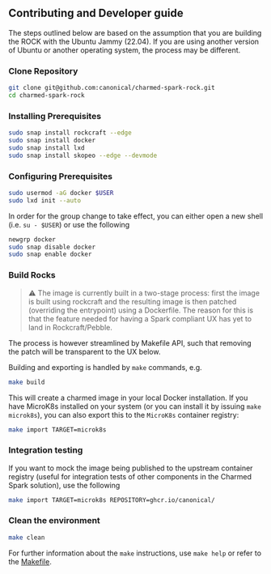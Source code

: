 ## Contributing and Developer guide

The steps outlined below are based on the assumption that you are building the ROCK with the Ubuntu Jammy (22.04).  If you are using another version of Ubuntu or another operating system, the process may be different.

### Clone Repository
```bash
git clone git@github.com:canonical/charmed-spark-rock.git
cd charmed-spark-rock
```

### Installing Prerequisites
```bash
sudo snap install rockcraft --edge
sudo snap install docker
sudo snap install lxd
sudo snap install skopeo --edge --devmode
```

### Configuring Prerequisites
```bash
sudo usermod -aG docker $USER 
sudo lxd init --auto
```

In order for the group change to take effect, you can either open a new shell (i.e. `su - $USER`) or use the following

```bash
newgrp docker
sudo snap disable docker
sudo snap enable docker
```

### Build Rocks

> :warning: The image is currently built in a two-stage process: first the image is built using rockcraft and the resulting image is then patched (overriding the entrypoint) using a Dockerfile. The reason for this is that the feature needed for having a Spark compliant UX has yet to land in Rockcraft/Pebble.

The process is however streamlined by Makefile API, such that removing the patch will be transparent to the UX below.

Building and exporting is handled by `make` commands, e.g. 

```bash
make build
```

This will create a charmed image in your local Docker installation. If you have MicroK8s installed on your system (or you can install it by issuing `make microk8s`), you can also export this to the `MicroK8s` container registry:

```bash
make import TARGET=microk8s
```

### Integration testing

If you want to mock the image being published to the upstream container registry (useful for integration tests of other components in the Charmed Spark solution), use the following

```bash
make import TARGET=microk8s REPOSITORY=ghcr.io/canonical/
```

### Clean the environment

```bash
make clean
```

For further information about the `make` instructions, use `make help` or refer to the [Makefile](./Makefile).